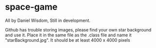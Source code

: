 # space-game
All by Daniel Wisdom,
Still in development.

Github has trouble storing images, please find your own star background and use it.  Place it in the same file as the .class file and name it "starBackground.jpg".  It should be at least 4000 x 4000 pixels
